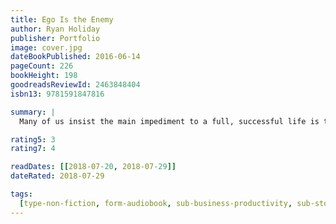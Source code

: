 ```yaml
---
title: Ego Is the Enemy
author: Ryan Holiday
publisher: Portfolio
image: cover.jpg
dateBookPublished: 2016-06-14
pageCount: 226
bookHeight: 198
goodreadsReviewId: 2463848404
isbn13: 9781591847816

summary: |
  Many of us insist the main impediment to a full, successful life is the outside world. In fact, the most common enemy lies within: our ego. Early in our careers, it impedes learning and the cultivation of talent. With success, it can blind us to our faults and sow future problems. In failure, it magnifies each blow and makes recovery more difficult. At every stage, ego holds us back.

rating5: 3
rating7: 4

readDates: [[2018-07-20, 2018-07-29]]
dateRated: 2018-07-29

tags:
  [type-non-fiction, form-audiobook, sub-business-productivity, sub-stoicism]
---
```

